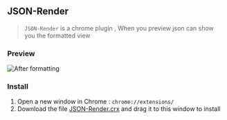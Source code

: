 

## JSON-Render

> `JSON-Render` is a chrome plugin , When you preview json can show you the formatted view

### Preview

![After formatting](https://user-images.githubusercontent.com/23690145/43120403-a4d59048-8f4c-11e8-858b-888e6f69f842.png)

### Install

1. Open a new window in Chrome : `chrome://extensions/`
2. Download the file [JSON-Render.crx](https://github.com/wyhaya/Chrome-JSON-Render/releases) and drag it to this window to install

